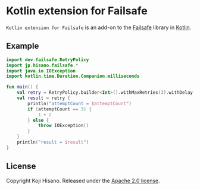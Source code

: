 # Kotlin extension for Failsafe

`Kotlin extension for Failsafe` is an add-on to the [Failsafe](https://failsafe.dev/) library in [Kotlin](https://kotlinlang.org/).

## Example

```kotlin
import dev.failsafe.RetryPolicy
import jp.hisano.failsafe.*
import java.io.IOException
import kotlin.time.Duration.Companion.milliseconds

fun main() {
    val retry = RetryPolicy.builder<Int>().withMaxRetries(3).withDelay(100.milliseconds).build()
    val result = retry {
        println("attemptCount = $attemptCount")
        if (attemptCount == 3) {
            1 + 2
        } else {
            throw IOException()
        }
    }
    println("result = $result")
}
```

## License

Copyright Koji Hisano. Released under the [Apache 2.0 license](https://github.com/failsafe-lib/failsafe/blob/master/LICENSE).
